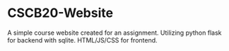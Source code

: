 # CSCB20-Website
A simple course website created for an assignment. Utilizing python flask for backend with sqlite. HTML/JS/CSS for frontend. 

